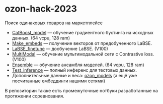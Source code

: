 # ozon-hack-2023
Поиск одинаковых товаров на маркетплейсе

* [CatBoost_model](golden_boost.ipynb) — обучение градиентного бустинга на исходных данных. (64 vcpu, 128 ram)
* [Make_embeds](make_embeds.py) — получение векторов от предобученного LaBSE.
* [LaBSE_finetune](LaBSE.ipynb) — дообучение LaBSE. (V100)
* [MultiModal](MultiModal+LaBSE+norm.ipynb) — обучение мультимодальной сети с Contrastive loss. (V100)
* [Ensemble](ensemble.ipynb) — обучение ансамбля моделей. (64 vcpu, 128 ram)
* [Test_inference](inference.ipynb) — полный инференс для тестовых данных. 
* Дополнительные данные и веса: [ozon_models](https://drive.google.com/drive/folders/1P0UPs-qN1H0OZXaKU5e4I4AtrNZqbbEO?usp=sharing) (а ещё уже посчитанные ембеддинги нашими сетями)

В репозитории также есть промежуточные нотбуки разработанные на протяжении соревнования.
